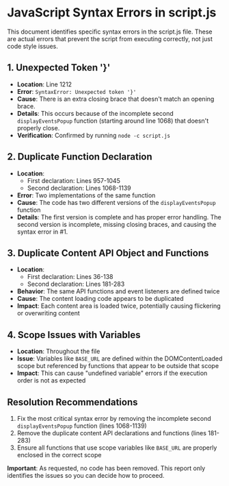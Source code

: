 # JavaScript Syntax Errors in script.js

This document identifies specific syntax errors in the script.js file. These are actual errors that prevent the script from executing correctly, not just code style issues.

## 1. Unexpected Token '}'

- **Location**: Line 1212
- **Error**: `SyntaxError: Unexpected token '}'`
- **Cause**: There is an extra closing brace that doesn't match an opening brace.
- **Details**: This occurs because of the incomplete second `displayEventsPopup` function (starting around line 1068) that doesn't properly close.
- **Verification**: Confirmed by running `node -c script.js`

## 2. Duplicate Function Declaration

- **Location**: 
  - First declaration: Lines 957-1045
  - Second declaration: Lines 1068-1139
- **Error**: Two implementations of the same function
- **Cause**: The code has two different versions of the `displayEventsPopup` function
- **Details**: The first version is complete and has proper error handling. The second version is incomplete, missing closing braces, and causing the syntax error in #1.

## 3. Duplicate Content API Object and Functions

- **Location**: 
  - First declaration: Lines 36-138
  - Second declaration: Lines 181-283
- **Behavior**: The same API functions and event listeners are defined twice
- **Cause**: The content loading code appears to be duplicated
- **Impact**: Each content area is loaded twice, potentially causing flickering or overwriting content

## 4. Scope Issues with Variables

- **Location**: Throughout the file
- **Issue**: Variables like `BASE_URL` are defined within the DOMContentLoaded scope but referenced by functions that appear to be outside that scope
- **Impact**: This can cause "undefined variable" errors if the execution order is not as expected

## Resolution Recommendations

1. Fix the most critical syntax error by removing the incomplete second `displayEventsPopup` function (lines 1068-1139)
2. Remove the duplicate content API declarations and functions (lines 181-283)
3. Ensure all functions that use scope variables like `BASE_URL` are properly enclosed in the correct scope

**Important**: As requested, no code has been removed. This report only identifies the issues so you can decide how to proceed.
